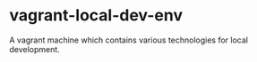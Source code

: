 # vagrant-local-dev-env
A vagrant machine which contains various technologies for local development.
